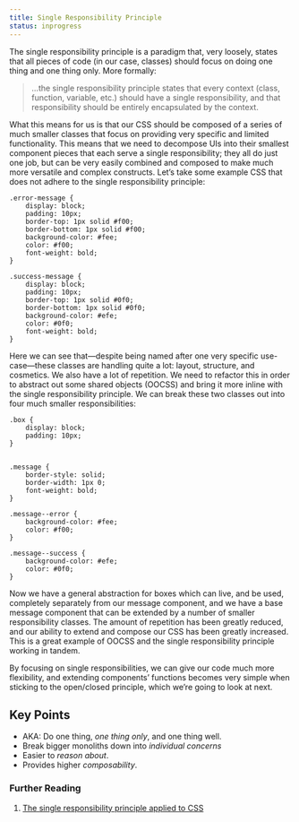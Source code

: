 ```yaml
---
title: Single Responsibility Principle
status: inprogress
---
```


The single responsibility principle is a paradigm that, very loosely, states that all pieces of code (in our case, classes) should focus on doing one thing and one thing only. More formally:

> …the single responsibility principle states that every context (class, function, variable, etc.) should have a single responsibility, and that responsibility should be entirely encapsulated by the context.

What this means for us is that our CSS should be composed of a series of much smaller classes that focus on providing very specific and limited functionality. This means that we need to decompose UIs into their smallest component pieces that each serve a single responsibility; they all do just one job, but can be very easily combined and composed to make much more versatile and complex constructs. Let’s take some example CSS that does not adhere to the single responsibility principle:

```
.error-message {
    display: block;
    padding: 10px;
    border-top: 1px solid #f00;
    border-bottom: 1px solid #f00;
    background-color: #fee;
    color: #f00;
    font-weight: bold;
}

.success-message {
    display: block;
    padding: 10px;
    border-top: 1px solid #0f0;
    border-bottom: 1px solid #0f0;
    background-color: #efe;
    color: #0f0;
    font-weight: bold;
}
```

Here we can see that—despite being named after one very specific use-case—these classes are handling quite a lot: layout, structure, and cosmetics. We also have a lot of repetition. We need to refactor this in order to abstract out some shared objects (OOCSS) and bring it more inline with the single responsibility principle. We can break these two classes out into four much smaller responsibilities:

```
.box {
    display: block;
    padding: 10px;
}


.message {
    border-style: solid;
    border-width: 1px 0;
    font-weight: bold;
}

.message--error {
    background-color: #fee;
    color: #f00;
}

.message--success {
    background-color: #efe;
    color: #0f0;
}
```

Now we have a general abstraction for boxes which can live, and be used, completely separately from our message component, and we have a base message component that can be extended by a number of smaller responsibility classes. The amount of repetition has been greatly reduced, and our ability to extend and compose our CSS has been greatly increased. This is a great example of OOCSS and the single responsibility principle working in tandem.

By focusing on single responsibilities, we can give our code much more flexibility, and extending components’ functions becomes very simple when sticking to the open/closed principle, which we’re going to look at next.

## Key Points

* AKA: Do one thing, _one thing only_, and one thing well.
* Break bigger monoliths down into _individual concerns_
* Easier to _reason about_.
* Provides higher _composability_.

### Further Reading

1. [The single responsibility principle applied to CSS](http://csswizardry.com/2012/04/the-single-responsibility-principle-applied-to-css/)
